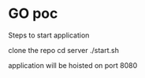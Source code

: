 # GO poc
Steps to start application

clone the repo 
cd server 
./start.sh

application will be hoisted on port 8080
